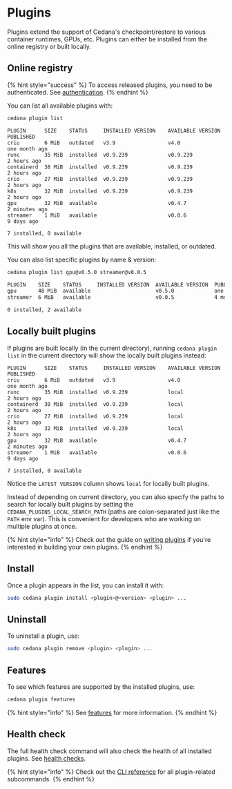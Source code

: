# Plugins

Plugins extend the support of Cedana's checkpoint/restore to various container runtimes, GPUs, etc. Plugins can either be installed from the online registry or built locally.

## Online registry

{% hint style="success" %}
To access released plugins, you need to be authenticated. See [authentication](authentication.md).
{% endhint %}

You can list all available plugins with:

```sh
cedana plugin list
```

```
PLUGIN      SIZE    STATUS     INSTALLED VERSION    AVAILABLE VERSION  PUBLISHED
criu        6 MiB   outdated   v3.9                 v4.0               one month ago
runc        35 MiB  installed  v0.9.239             v0.9.239           2 hours ago
containerd  38 MiB  installed  v0.9.239             v0.9.239           2 hours ago
crio        27 MiB  installed  v0.9.239             v0.9.239           2 hours ago
k8s         32 MiB  installed  v0.9.239             v0.9.239           2 hours ago
gpu         32 MiB  available                       v0.4.7             2 minutes ago
streamer    1 MiB   available                       v0.0.6             9 days ago

7 installed, 0 available
```

This will show you all the plugins that are available, installed, or outdated.

You can also list specific plugins by name & version:

```sh
cedana plugin list gpu@v0.5.0 streamer@v0.0.5
```

```sh
PLUGIN    SIZE    STATUS     INSTALLED VERSION  AVAILABLE VERSION  PUBLISHED
gpu       48 MiB  available                     v0.5.0             one day ago
streamer  6 MiB   available                     v0.0.5             4 months ago

0 installed, 2 available
```

## Locally built plugins

If plugins are built locally (in the current directory), running `cedana plugin list` in the current directory will show the locally built plugins instead:

```
PLUGIN      SIZE    STATUS     INSTALLED VERSION    AVAILABLE VERSION  PUBLISHED
criu        6 MiB   outdated   v3.9                 v4.0               one month ago
runc        35 MiB  installed  v0.9.239             local              2 hours ago
containerd  38 MiB  installed  v0.9.239             local              2 hours ago
crio        27 MiB  installed  v0.9.239             local              2 hours ago
k8s         32 MiB  installed  v0.9.239             local              2 hours ago
gpu         32 MiB  available                       v0.4.7             2 minutes ago
streamer    1 MiB   available                       v0.0.6             9 days ago

7 installed, 0 available
```

Notice the `LATEST VERSION` column shows `local` for locally built plugins.

Instead of depending on current directory, you can also specify the paths to search for locally built plugins by setting the `CEDANA_PLUGINS_LOCAL_SEARCH_PATH` (paths are colon-separated just like the `PATH` env var). This is convenient for developers who are working on multiple plugins at once.

{% hint style="info" %}
Check out the guide on [writing plugins](../developer-guides/writing_plugins.md) if you're interested in building your own plugins.
{% endhint %}

## Install

Once a plugin appears in the list, you can install it with:

```sh
sudo cedana plugin install <plugin>@<version> <plugin> ...
```

## Uninstall

To uninstall a plugin, use:

```sh
sudo cedana plugin remove <plugin> <plugin> ...
```

## Features

To see which features are supported by the installed plugins, use:

```sh
cedana plugin features
```

{% hint style="info" %}
See [features](features.md) for more information.
{% endhint %}

## Health check

The full health check command will also check the health of all installed plugins. See [health checks](health.md).

{% hint style="info" %}
Check out the [CLI reference](../references/cli/cedana_plugin.md) for all plugin-related subcommands.
{% endhint %}
